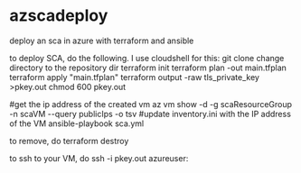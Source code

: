 # azscadeploy
deploy an sca in azure with terraform and ansible

to deploy SCA, do the following.  I use cloudshell for this:
git clone <this repository>
change directory to the repository dir
terraform init
terraform plan -out main.tfplan
terraform apply "main.tfplan"
terraform output -raw tls_private_key >pkey.out
chmod 600 pkey.out

#get the ip address of the created vm
az vm show -d -g scaResourceGroup -n scaVM --query publicIps -o tsv
#update inventory.ini with the IP address of the VM
ansible-playbook sca.yml

to remove, do
terraform destroy 
  
to ssh to your VM, do
  ssh -i pkey.out azureuser:<your ip address>
